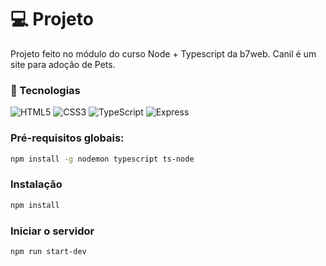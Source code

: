 # 💻 Projeto

Projeto feito no módulo do curso Node + Typescript da b7web. Canil é um site para adoção de Pets.

### 🧱 Tecnologias

![HTML5](https://img.shields.io/badge/HTML5-E34F26?style=for-the-badge&logo=html5&logoColor=white) ![CSS3](https://img.shields.io/badge/CSS3-1572B6?style=for-the-badge&logo=css3&logoColor=white) ![TypeScript](https://img.shields.io/badge/TypeScript-007ACC?style=for-the-badge&logo=typescript&logoColor=white) ![Express](https://img.shields.io/badge/Express.js-404D59?style=for-the-badge)

### Pré-requisitos globais:

```bash
npm install -g nodemon typescript ts-node
```

### Instalação

```bash
npm install
```

### Iniciar o servidor

```bash
npm run start-dev
```